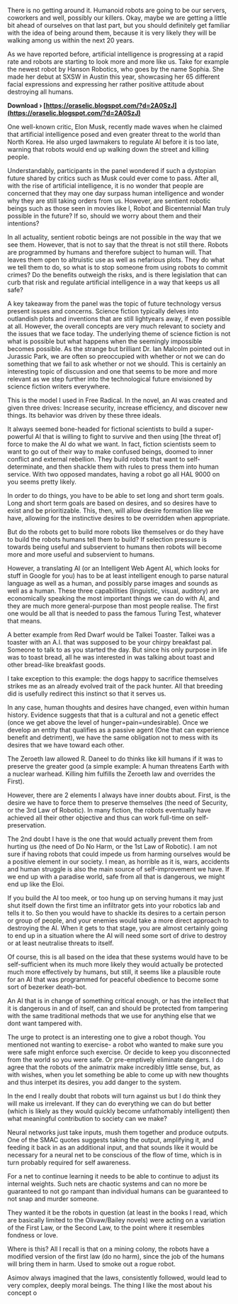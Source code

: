 There is no getting around it. Humanoid robots are going to be our servers, coworkers and well, possibly our killers. Okay, maybe we are getting a little bit ahead of ourselves on that last part, but you should definitely get familiar with the idea of being around them, because it is very likely they will be walking among us within the next 20 years.
 
As we have reported before, artificial intelligence is progressing at a rapid rate and robots are starting to look more and more like us. Take for example the newest robot by Hanson Robotics, who goes by the name Sophia. She made her debut at SXSW in Austin this year, showcasing her 65 different facial expressions and expressing her rather positive attitude about destroying all humans.
 
**Download › [https://oraselic.blogspot.com/?d=2A0SzJ](https://oraselic.blogspot.com/?d=2A0SzJ)**


 
One well-known critic, Elon Musk, recently made waves when he claimed that artificial intelligence posed and even greater threat to the world than North Korea. He also urged lawmakers to regulate AI before it is too late, warning that robots would end up walking down the street and killing people.
 
Understandably, participants in the panel wondered if such a dystopian future shared by critics such as Musk could ever come to pass. After all, with the rise of artificial intelligence, it is no wonder that people are concerned that they may one day surpass human intelligence and wonder why they are still taking orders from us. However, are sentient robotic beings such as those seen in movies like I, Robot and Bicentennial Man truly possible in the future? If so, should we worry about them and their intentions?
 
In all actuality, sentient robotic beings are not possible in the way that we see them. However, that is not to say that the threat is not still there. Robots are programmed by humans and therefore subject to human will. That leaves them open to altruistic use as well as nefarious plots. They do what we tell them to do, so what is to stop someone from using robots to commit crimes? Do the benefits outweigh the risks, and is there legislation that can curb that risk and regulate artificial intelligence in a way that keeps us all safe?
 
A key takeaway from the panel was the topic of future technology versus present issues and concerns. Science fiction typically delves into outlandish plots and inventions that are still lightyears away, if even possible at all. However, the overall concepts are very much relevant to society and the issues that we face today. The underlying theme of science fiction is not what is possible but what happens when the seemingly impossible becomes possible. As the strange but brilliant Dr. Ian Malcolm pointed out in Jurassic Park, we are often so preoccupied with whether or not we can do something that we fail to ask whether or not we should. This is certainly an interesting topic of discussion and one that seems to be more and more relevant as we step further into the technological future envisioned by science fiction writers everywhere.
 
This is the model I used in Free Radical. In the novel, an AI was created and given three drives: Increase security, increase efficiency, and discover new things. Its behavior was driven by these three ideals.
 
It always seemed bone-headed for fictional scientists to build a super-powerful AI that is willing to fight to survive and then using [the threat of] force to make the AI do what we want. In fact, fiction scientists seem to want to go out of their way to make confused beings, doomed to inner conflict and external rebellion. They build robots that want to self-determinate, and then shackle them with rules to press them into human service. With two opposed mandates, having a robot go all HAL 9000 on you seems pretty likely.
 
In order to do things, you have to be able to set long and short term goals. Long and short term goals are based on desires, and so desires have to exist and be prioritizable. This, then, will allow desire formation like we have, allowing for the instinctive desires to be overridden when appropriate.

But do the robots get to build more robots like themselves or do they have to build the robots humans tell them to build? If selection pressure is towards being useful and subservient to humans then robots will become more and more useful and subservient to humans.
 
However, a translating AI (or an Intelligent Web Agent AI, which looks for stuff in Google for you) has to be at least intelligent enough to parse natural language as well as a human, and possibly parse images and sounds as well as a human. These three capabilities (linguistic, visual, auditory) are economically speaking the most important things we can do with AI, and they are much more general-purpose than most people realise. The first one would be all that is needed to pass the famous Turing Test, whatever that means.
 
A better example from Red Dwarf would be Talkei Toaster. Talkei was a toaster with an A.I. that was supposed to be your chirpy breakfast pal. Someone to talk to as you started the day. But since his only purpose in life was to toast bread, all he was interested in was talking about toast and other bread-like breakfast goods.
 
I take exception to this example: the dogs happy to sacrifice themselves strikes me as an already evolved trait of the pack hunter. All that breeding did is usefully redirect this instinct so that it serves us.
 
In any case, human thoughts and desires have changed, even within human history. Evidence suggests that that is a cultural and not a genetic effect (once we get above the level of hunger=pain=undesirable). Once we develop an entity that qualifies as a passive agent (One that can experience benefit and detriment), we have the same obligation not to mess with its desires that we have toward each other.
 
The Zeroeth law allowed R. Daneel to do thinks like kill humans if it was to preserve the greater good (a simple example: A human threatens Earth with a nuclear warhead. Killing him fulfills the Zeroeth law and overrides the First).
 
However, there are 2 elements I always have inner doubts about. First, is the desire we have to force them to preserve themselves (the need of Security, or the 3rd Law of Robotic). In many fiction, the robots eventually have achieved all their other objective and thus can work full-time on self-preservation.
 
The 2nd doubt I have is the one that would actually prevent them from hurting us (the need of Do No Harm, or the 1st Law of Robotic). I am not sure if having robots that could impede us from harming ourselves would be a positive element in our society. I mean, as horrible as it is, wars, accidents and human struggle is also the main source of self-improvement we have. If we end up with a paradise world, safe from all that is dangerous, we might end up like the Eloi.
 
If you build the AI too meek, or too hung up on serving humans it may just shut itself down the first time an infiltrator gets into your robotics lab and tells it to.
So then you would have to shackle its desires to a certain person or group of people, and your enemies would take a more direct approach to destroying the AI. When it gets to that stage, you are almost certainly going to end up in a situation where the AI will need some sort of drive to destroy or at least neutralise threats to itself.
 
Of course, this is all based on the idea that these systems would have to be self-sufficient when its much more likely they would actually be protected much more effectively by humans, but still, it seems like a plausible route for an AI that was programmed for peaceful obedience to become some sort of bezerker death-bot.
 
An AI that is in change of something critical enough, or has the intellect that it is dangerous in and of itself, can and should be protected from tampering with the same traditional methods that we use for anything else that we dont want tampered with.
 
The urge to protect is an interesting one to give a robot though. You mentioned not wanting to exercise- a robot who wanted to make sure you were safe might enforce such exercise. Or decide to keep you disconnected from the world so you were safe. Or pre-emptively eliminate dangers. I do agree that the robots of the animatrix make incredibly little sense, but, as with wishes, when you let something be able to come up with new thoughts and thus interpet its desires, you add danger to the system.
 
In the end I really doubt that robots will turn against us but I do think they will make us irrelevant. If they can do everything we can do but better (which is likely as they would quickly become unfathomably intelligent) then what meaningful contribution to society can we make?
 
Neural networks just take inputs, mush them together and produce outputs. One of the SMAC quotes suggests taking the output, amplifying it, and feeding it back in as an additional input, and that sounds like it would be necessary for a neural net to be conscious of the flow of time, which is in turn probably required for self awareness.
 
For a net to continue learning it needs to be able to continue to adjust its internal weights. Such nets are chaotic systems and can no more be guaranteed to not go rampant than individual humans can be guaranteed to not snap and murder someone.
 
They wanted it be the robots in question (at least in the books I read, which are basically limited to the Olivaw/Bailey novels) were acting on a variation of the First Law, or the Second Law, to the point where it resembles fondness or love.
 
Where is this? All I recall is that on a mining colony, the robots have a modified version of the first law (do no harm), since the job of the humans will bring them in harm. Used to smoke out a rogue robot.
 
Asimov always imagined that the laws, consistently followed, would lead to very complex, deeply moral beings. The thing I like the most about his concept o